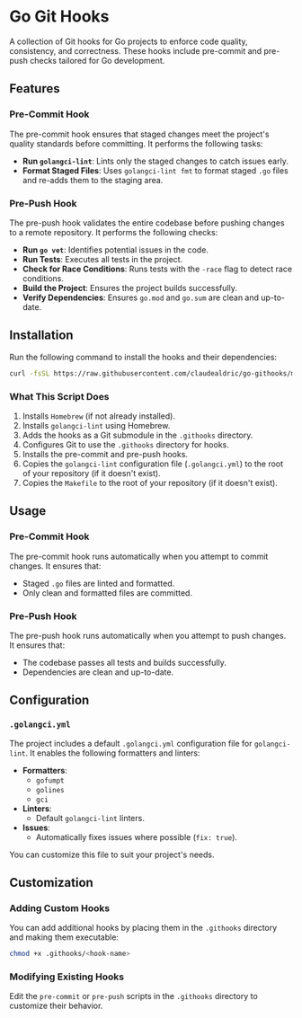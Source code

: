 # Go Git Hooks

A collection of Git hooks for Go projects to enforce code quality, consistency,
and correctness. These hooks include pre-commit and pre-push checks tailored for
Go development.

## Features

### Pre-Commit Hook

The pre-commit hook ensures that staged changes meet the project's quality
standards before committing. It performs the following tasks:

- **Run `golangci-lint`**: Lints only the staged changes to catch issues early.
- **Format Staged Files**: Uses `golangci-lint fmt` to format staged `.go` files
  and re-adds them to the staging area.

### Pre-Push Hook

The pre-push hook validates the entire codebase before pushing changes to a
remote repository. It performs the following checks:

- **Run `go vet`**: Identifies potential issues in the code.
- **Run Tests**: Executes all tests in the project.
- **Check for Race Conditions**: Runs tests with the `-race` flag to detect race
  conditions.
- **Build the Project**: Ensures the project builds successfully.
- **Verify Dependencies**: Ensures `go.mod` and `go.sum` are clean and
  up-to-date.

## Installation

Run the following command to install the hooks and their dependencies:

```bash
curl -fsSL https://raw.githubusercontent.com/claudealdric/go-githooks/main/install.sh | sh
```

### What This Script Does

1. Installs `Homebrew` (if not already installed).
2. Installs `golangci-lint` using Homebrew.
3. Adds the hooks as a Git submodule in the `.githooks` directory.
4. Configures Git to use the `.githooks` directory for hooks.
5. Installs the pre-commit and pre-push hooks.
6. Copies the `golangci-lint` configuration file (`.golangci.yml`) to the root
   of your repository (if it doesn't exist).
7. Copies the `Makefile` to the root of your repository (if it doesn't exist).

## Usage

### Pre-Commit Hook

The pre-commit hook runs automatically when you attempt to commit changes. It
ensures that:

- Staged `.go` files are linted and formatted.
- Only clean and formatted files are committed.

### Pre-Push Hook

The pre-push hook runs automatically when you attempt to push changes. It
ensures that:

- The codebase passes all tests and builds successfully.
- Dependencies are clean and up-to-date.

## Configuration

### `.golangci.yml`

The project includes a default `.golangci.yml` configuration file for
`golangci-lint`. It enables the following formatters and linters:

- **Formatters**:
  - `gofumpt`
  - `golines`
  - `gci`
- **Linters**:
  - Default `golangci-lint` linters.
- **Issues**:
  - Automatically fixes issues where possible (`fix: true`).

You can customize this file to suit your project's needs.

## Customization

### Adding Custom Hooks

You can add additional hooks by placing them in the `.githooks` directory and
making them executable:

```bash
chmod +x .githooks/<hook-name>
```

### Modifying Existing Hooks

Edit the `pre-commit` or `pre-push` scripts in the `.githooks` directory to
customize their behavior.
